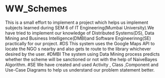 # WW_Schemes
This is a small effort to implement a project which helps us implement subjects learned during SEM 6 of IT Engineering(Mumbai University).We have tried to implement our knowledge of Distributed Systems(DS), Data Mining and Business Intelligence(DMBI)and Software Engineerinng(SE) practically for our project. 
#DS
This system uses the  Google Maps API  to locate the NGO s nearby and also gets te route to the library whichever desired by the user. 
#DMBI
The system using Data Mining process predicts whether the scheme will be sanctioned or not with the help of NaiveBayes Algorithm.
#SE
We have created and used Activity , Class ,Component and Use-Case Diagrams  to help us understand our problem statement better.
